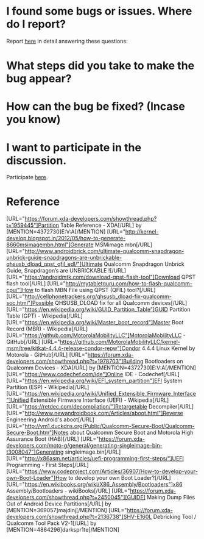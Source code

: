 # I found some bugs or issues. Where do I report?

Report [here](https://github.com/aravindvnair99/Motorola-Moto-E-XT1022-condor-unbrick/issues/new) in detail answering these questions:

# What steps did you take to make the bug appear?
# How can the bug be fixed? (Incase you know)

# I want to participate in the discussion.

Participate [here](https://forum.xda-developers.com/moto-e/general/unbrick-hard-bricked-moto-e-t3599214).

# Reference

[URL="https://forum.xda-developers.com/showthread.php?t=1959445"]Partition Table Reference - XDA[/URL] by [MENTION=4372730]E:V:A[/MENTION]
[URL="http://kernel-develop.blogspot.in/2012/05/how-to-generate-8660msimagembn.html"]Generate MSMimage.mbn[/URL]
[URL="http://www.androidbrick.com/ultimate-qualcomm-snapdragon-unbrick-guide-snapdragons-are-unbrickable-qhsusb_dload_qpst_qfil_edl/"]Ultimate Qualcomm Snapdragon Unbrick Guide, Snapdragon’s are UNBRICKABLE ![/URL]
[URL="https://androidmtk.com/download-qpst-flash-tool"]Download QPST flash tool[/URL]
[URL="http://mytabletguru.com/how-to-flash-qualcomm-cpu/"]How to flash MBN File using QPST (QFIL) tool?[/URL]
[URL="http://cellphonetrackers.org/qhsusb_dload-fix-qualcomm-soc.html"]Possible QHSUSB_DLOAD fix for all Qualcomm devices[/URL]
[URL="https://en.wikipedia.org/wiki/GUID_Partition_Table"]GUID Partition Table (GPT) - Wikipedia[/URL]
[URL="https://en.wikipedia.org/wiki/Master_boot_record"]Master Boot Record (MBR) - Wikipedia[/URL]
[URL="https://github.com/MotorolaMobilityLLC"]MotorolaMobilityLLC - GitHub[/URL]
[URL="https://github.com/MotorolaMobilityLLC/kernel-msm/tree/kitkat-4.4.4-release-condor-repw"]Condor 4.4.4 Linux Kernel by Motorola - GitHub[/URL]
[URL="https://forum.xda-developers.com/showthread.php?t=1978703"]Building Bootloaders on Qualcomm Devices - XDA[/URL] by [MENTION=4372730]E:V:A[/MENTION]
[URL="https://www.codechef.com/ide"]Online IDE - Codechef[/URL]
[URL="https://en.wikipedia.org/wiki/EFI_system_partition"]EFI System Partition (ESP) - Wikipedia[/URL]
[URL="https://en.wikipedia.org/wiki/Unified_Extensible_Firmware_Interface"]Unified Extensible Firmware Interface (UEFI) - Wikipedia[/URL]
[URL="https://retdec.com/decompilation/"]Retargetable Decompiler[/URL]
[URL="http://www.newandroidbook.com/Articles/aboot.html"]Reverse Engineering Android's aboot[/URL]
[URL="http://vm1.duckdns.org/Public/Qualcomm-Secure-Boot/Qualcomm-Secure-Boot.htm"]Notes about Qualcomm Secure Boot and Motorola High Assurance Boot (HAB)[/URL]
[URL="https://forum.xda-developers.com/moto-g/general/generating-singleimage-bin-t3008047"]Generating singleimage.bin[/URL]
[URL="http://x86asm.net/articles/uefi-programming-first-steps/"]UEFI Programming - First Steps[/URL]
[URL="https://www.codeproject.com/Articles/36907/How-to-develop-your-own-Boot-Loader"]How to develop your own Boot Loader?[/URL]
[URL="https://en.wikibooks.org/wiki/X86_Assembly/Bootloaders"]x86 Assembly/Bootloaders - wikiBooks[/URL]
[URL="https://forum.xda-developers.com/showthread.php?t=2450045"][GUIDE] Making Dump Files Out of Android Device Partitions[/URL] by [MENTION=369057]majdinj[/MENTION]
[URL="https://forum.xda-developers.com/showthread.php?t=2136738"]SHV-E160L Debricking Tool / Qualcomm Tool Pack V2-1[/URL] by [MENTION=4864296]darkspr1te[/MENTION]
